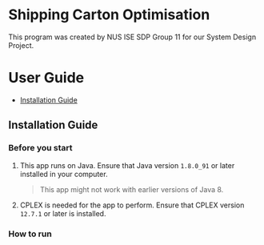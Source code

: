 # Shipping Carton Optimisation
This program was created by NUS ISE SDP Group 11 for our System Design Project.

# User Guide

* [Installation Guide](#installation-guide)

## Installation Guide

### Before you start
1. This app runs on Java. Ensure that Java version `1.8.0_91` or later installed in your computer.
    > This app might not work with earlier versions of Java 8.
2. CPLEX is needed for the app to perform. Ensure that CPLEX version `12.7.1` or later is installed.

### How to run

